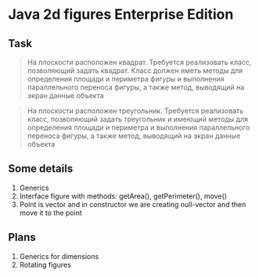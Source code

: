 # Java 2d figures Enterprise Edition

## Task
> На плоскости расположен квадрат. Требуется реализовать класс, позволяющий задать квадрат.
Класс должен иметь методы для определения площади и периметра фигуры и выполнения параллельного переноса фигуры,
а также метод, выводящий на экран данные объекта

> На плоскости расположен треугольник. Требуется реализовать класс, позволяющий задать треугольник и
имеющий методы для определения площади и периметра и выполнения параллельного переноса фигуры, а также метод,
выводящий на экран данные объекта

## Some details

1. Generics
2. Interface figure with methods: getArea(), getPerimeter(), move()
3. Point is vector and in constructor we are creating null-vector and then move it to the point

## Plans

1. Generics for dimensions
2. Rotating figures